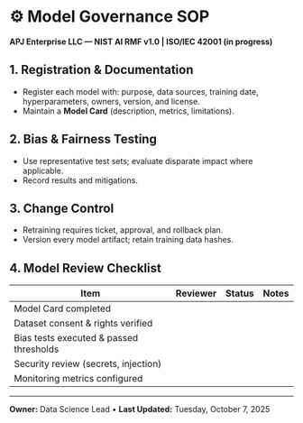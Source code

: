 # ⚙️ Model Governance SOP
**APJ Enterprise LLC — NIST AI RMF v1.0 | ISO/IEC 42001 (in progress)**

## 1. Registration & Documentation
- Register each model with: purpose, data sources, training date, hyperparameters, owners, version, and license.  
- Maintain a **Model Card** (description, metrics, limitations).

## 2. Bias & Fairness Testing
- Use representative test sets; evaluate disparate impact where applicable.  
- Record results and mitigations.

## 3. Change Control
- Retraining requires ticket, approval, and rollback plan.  
- Version every model artifact; retain training data hashes.

## 4. Model Review Checklist
| Item | Reviewer | Status | Notes |
|---|---|---|---|
| Model Card completed |  |  |  |
| Dataset consent & rights verified |  |  |  |
| Bias tests executed & passed thresholds |  |  |  |
| Security review (secrets, injection) |  |  |  |
| Monitoring metrics configured |  |  |  |

---

**Owner:** Data Science Lead • **Last Updated:** Tuesday, October 7, 2025
